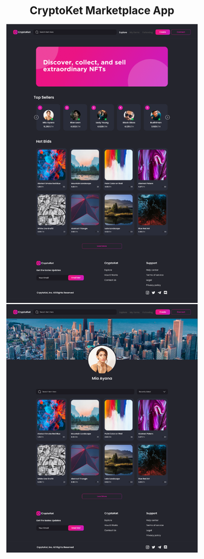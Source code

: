 <h1 align="center">CryptoKet Marketplace App</h1>
<p align="center">
  <img src="./screenshots/Home.png">
  <img src="./screenshots/Profile.png">
</p>
